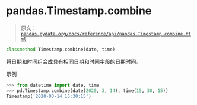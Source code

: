 # pandas.Timestamp.combine

> 原文：[`pandas.pydata.org/docs/reference/api/pandas.Timestamp.combine.html`](https://pandas.pydata.org/docs/reference/api/pandas.Timestamp.combine.html)

```py
classmethod Timestamp.combine(date, time)
```

将日期和时间组合成具有相同日期和时间字段的日期时间。

示例

```py
>>> from datetime import date, time
>>> pd.Timestamp.combine(date(2020, 3, 14), time(15, 30, 15))
Timestamp('2020-03-14 15:30:15') 
```
